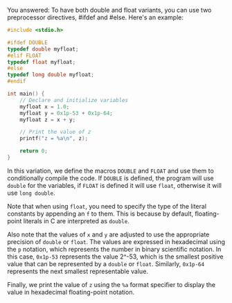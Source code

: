 
You answered:
To have both double and float variants, you can use two preprocessor directives, #ifdef and #else. Here's an example:

```c
#include <stdio.h>

#ifdef DOUBLE
typedef double myfloat;
#elif FLOAT
typedef float myfloat;
#else
typedef long double myfloat;
#endif

int main() {
    // Declare and initialize variables
    myfloat x = 1.0;
    myfloat y = 0x1p-53 + 0x1p-64;
    myfloat z = x + y;

    // Print the value of z
    printf("z = %a\n", z);

    return 0;
}
```

In this variation, we define the macros `DOUBLE` and `FLOAT` and use them to conditionally compile the code. If `DOUBLE` is defined, the program will use `double` for the variables, if `FLOAT` is defined it will use `float`, otherwise it will use `long double`.

Note that when using `float`, you need to specify the type of the literal constants by appending an `f` to them. This is because by default, floating-point literals in C are interpreted as `double`.

Also note that the values of `x` and `y` are adjusted to use the appropriate precision of `double` or `float`. The values are expressed in hexadecimal using the `p` notation, which represents the number in binary scientific notation. In this case, `0x1p-53` represents the value 2^-53, which is the smallest positive value that can be represented by a `double` or `float`. Similarly, `0x1p-64` represents the next smallest representable value.

Finally, we print the value of `z` using the `%a` format specifier to display the value in hexadecimal floating-point notation.
